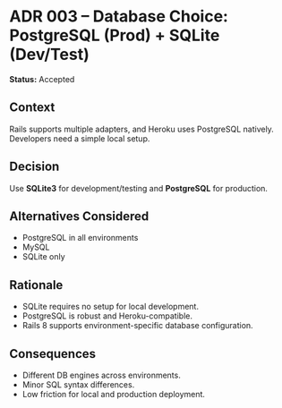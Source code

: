 # ADR 003 – Database Choice: PostgreSQL (Prod) + SQLite (Dev/Test)

**Status:** Accepted  

## Context
Rails supports multiple adapters, and Heroku uses PostgreSQL natively.  
Developers need a simple local setup.

## Decision
Use **SQLite3** for development/testing and **PostgreSQL** for production.

## Alternatives Considered
- PostgreSQL in all environments  
- MySQL  
- SQLite only

## Rationale
- SQLite requires no setup for local development.  
- PostgreSQL is robust and Heroku-compatible.  
- Rails 8 supports environment-specific database configuration.

## Consequences
- Different DB engines across environments.  
- Minor SQL syntax differences.  
- Low friction for local and production deployment.
